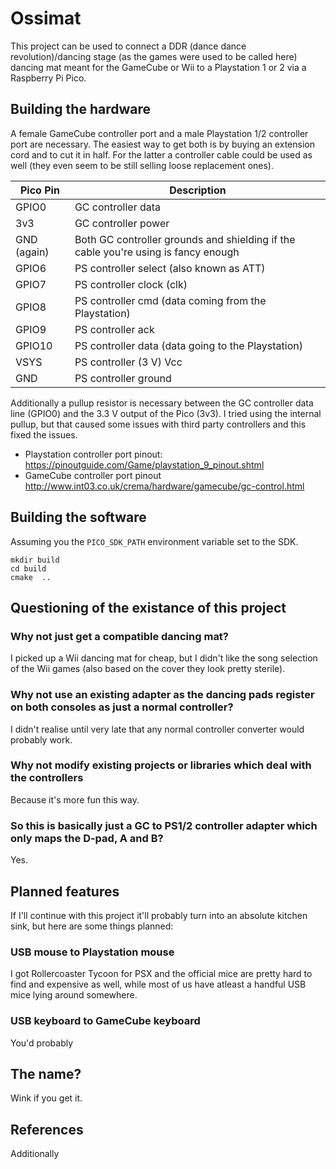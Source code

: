 # Ossimat

This project can be used to connect a DDR (dance dance revolution)/dancing stage (as the games were used to be called here) dancing mat meant for the GameCube or Wii to a Playstation 1 or 2 via a Raspberry Pi Pico.

## Building the hardware

A female GameCube controller port and a male Playstation 1/2 controller port are necessary. The easiest way to get both is by buying an extension cord and to cut it in half. For the latter a controller cable could be used as well (they even seem to be still selling loose replacement ones).

|Pico Pin|Description|
|-----|--------|
|GPIO0|GC controller data|
|3v3|GC controller power|
|GND (again)| Both GC controller grounds and shielding if the cable you're using is fancy enough|
|GPIO6|PS controller select (also known as ATT)|
|GPIO7|PS controller clock (clk)|
|GPIO8|PS controller cmd (data coming from the Playstation)|
|GPIO9|PS controller ack|
|GPIO10|PS controller data (data going to the Playstation) |
|VSYS|PS controller (3 V) Vcc|
|GND|PS controller ground|

Additionally a pullup resistor is necessary between the GC controller data line (GPIO0) and the 3.3 V output of the Pico (3v3). I tried using the internal pullup, but that caused some issues with third party controllers and this fixed the issues.

* Playstation controller port pinout: https://pinoutguide.com/Game/playstation_9_pinout.shtml
* GameCube controller port pinout http://www.int03.co.uk/crema/hardware/gamecube/gc-control.html

## Building the software

Assuming you the `PICO_SDK_PATH` environment variable set to the SDK.

```
mkdir build
cd build
cmake  ..
```

## Questioning of the existance of this project

### Why not just get a compatible dancing mat?

I picked up a Wii dancing mat for cheap, but I didn't like the song selection of the Wii games (also based on the cover they look pretty sterile).

### Why not use an existing adapter as the dancing pads register on both consoles as just a normal controller?

I didn't realise until very late that any normal controller converter would probably work.

### Why not modify existing projects or libraries which deal with the controllers

Because it's more fun this way.

### So this is basically just a GC to PS1/2 controller adapter which only maps the D-pad, A and B?

Yes.

## Planned features

If I'll continue with this project it'll probably turn into an absolute kitchen sink, but here are some things planned:

### USB mouse to Playstation mouse

I got Rollercoaster Tycoon for PSX and the official mice are pretty hard to find and expensive as well, while most of us have atleast a handful USB mice lying around somewhere.

### USB keyboard to GameCube keyboard

You'd probably 

## The name?

Wink if you get it.

## References

Additionally
